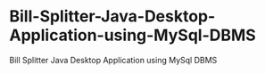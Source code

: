 # Bill-Splitter-Java-Desktop-Application-using-MySql-DBMS
Bill Splitter Java Desktop Application using MySql DBMS
